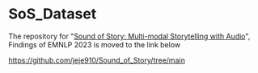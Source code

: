 # SoS_Dataset

The repository for "[Sound of Story: Multi-modal Storytelling with Audio](https://arxiv.org/abs/2310.19264)", Findings of EMNLP 2023 is moved to the link below

https://github.com/jeje910/Sound_of_Story/tree/main
